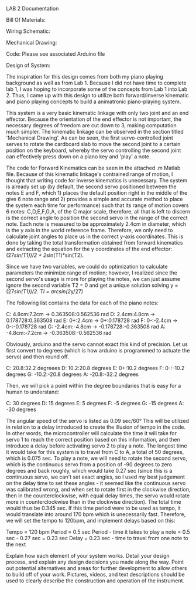 LAB 2 Documentation

Bill Of Materials:

Wiring Schematic:

Mechanical Drawing:

Code:
Please see associated Arduino file 

Design of System:

The inspiration for this design comes from both my piano playing background as well as from Lab 1. Because I did not have time to complete lab 1, I was hoping to incorporate some of the concepts from Lab 1 into Lab 2. Thus, I came up with this design to utilize both forward/inverse kinematic and piano playing concepts to build a animatronic piano-playing system.

This system is a very basic kinematic linkage with only two joint and an end effector. Because the orientation of the end effector is not important, the necessary degrees of freedom are cut down to 3, making computation much simpler. The kinematic linkage can be observed in the section titled 'Mechanical Drawing'. As can be seen, the first servo-controlled joint serves to rotate the cardboard slab to move the second joint to a certain position on the keyboard, whereby the servo controlling the second joint can effectively press down on a piano key and 'play' a note.

The code for Forward Kinematics can be seen in the attached .m Matlab file. Because of this kinematic linkage's contrained range of motion, I thought that writing code for inverse kinematics is unecessary. The system is already set up (by default, the second servo positioned between the notes E and F, which 1) places the default position right in the middle of the give 6 note range and 2) provides a simple and accurate method to place the system each time for performance) such that its range of motion covers 6 notes: C,D,E,F,G,A, of the C major scale, therefore, all that is left to discern is the correct angle to position the second servo in the range of the correct note. Each note is measured to be approximately 2.4cm in diameter, which is the y axis in the world reference frame. Therefore, we only need to calculate joint angles to place us in the correct y-axis coordinates. This is done by taking the total transformation obtained from forward kinematics and extracting the equation for the y coordinates of the end effector: (27*sin(T1))/2 + 2*sin(T1)*sin(T2). 

Since we have two variables, we could do optimization to calculate parameters the minimize range of motion; however, I realized since the second servo's usage is more for playing the notes, we can just assume ignore the second variable T2 = 0 and get a unique solution solving y = (27*sin(T1))/2. 
TI = arcsin(2*y/27)

The following list contains the data for each of the piano notes:

C: 4.8cm:7.2cm -> 0.363508:0.562536 rad
D: 2.4cm:4.8cm -> 0.178728:0.363508 rad
E: 0+:2.4cm -> 0+:0.178728 rad
F: 0-:-2.4cm -> 0-:-0.178728 rad
G: -2.4cm:-4.8cm -> -0.178728:-0.363508 rad
A: -4.8cm:-7.2cm -> -0.363508:-0.562536 rad

Obviously, arduino and the servo cannot exact this kind of precision. Let us first convert to degrees (which is how arduino is programmed to actuate the servo) and then round off.

C: 20.8:32.2 degreees
D: 10.2:20.8 degrees
E: 0+:10.2 degrees
F: 0-:-10.2 degrees
G: -10.2:-20.8 degrees
A: -20.8:-32.2 degrees

Then, we will pick a point within the degree boundaries that is easy for a human to understand:

C: 30 degrees
D: 15 degrees
E: 5 degrees
F: -5 degrees
G: -15 degrees
A: -30 degrees

The angular speed of the servo is listed as 0.09 sec/60°
This will be utilized in relation to a delay introduced to create the illusion of tempo in the code. In other words, the microcontroller will calculate the time it will take for servo 1 to reach the correct position based on this information, and then introduce a delay before activating servo 2 to play a note. The longest time it would take for this system is to travel from C to A, a total of 50 degrees, which is 0.075 sec. To play a note, we will need to rotate the second servo, which is the continuous servo from a position of -90 degrees to zero degrees and back roughly, which would take 0.27 sec (since this is a continuous servo, we can't set exact angles, so I used my best judgement on the delay time to set these angles - it seemed like the continuous servo was calibrated wrong, and when set to rotate first in the clockwise direction, then in the counterclockwise, with equal delay times, the servo would rotate more in counterclockwise than in the clockwise direction). The total time would thus be 0.345 sec. If this time period were to be used as tempo, it would translate into around 170 bpm which is unecessarily fast. Therefore, we will set the tempo to 120bpm, and implement delays based on this:

Tempo = 120 bpm
Period = 0.5 sec
Period - time it takes to play a note = 0.5 sec - 0.27 sec = 0.23 sec
Delay = 0.23 sec - time to travel from one note to the next

Explain how each element of your
system works. Detail your design process, and explain any design decisions you made along the way. Point out
potential alternatives and areas for further development to allow others to build off of your work.
Pictures, videos, and text descriptions should
be used to clearly describe the construction and operation of the instrument. 

